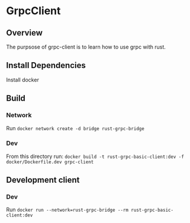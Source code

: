 # GrpcClient

## Overview
The purpsose of grpc-client is to learn how to use grpc with rust. 

## Install Dependencies
Install docker

## Build
### Network 
Run `docker network create -d bridge rust-grpc-bridge`

### Dev
From this directory run: `docker build -t rust-grpc-basic-client:dev -f docker/Dockerfile.dev grpc-client`

## Development client
### Dev
Run `docker run --network=rust-grpc-bridge --rm rust-grpc-basic-client:dev`